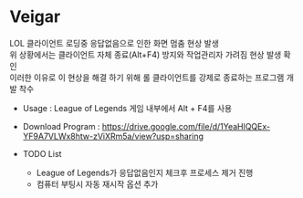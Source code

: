 # Veigar
LOL 클라이언트 로딩중 응답없음으로 인한 화면 멈춤 현상 발생  
위 상황에서는 클라이언트 자체 종료(Alt+F4) 방지와 작업관리자 가려짐 현상 발생 확인  
이러한 이유로 이 현상을 해결 하기 위해 롤 클라이언트를 강제로 종료하는 프로그램 개발 착수  
  
  
- Usage : League of Legends 게임 내부에서 Alt + F4를 사용
  
  
- Download Program : https://drive.google.com/file/d/1YeaHlQQEx-YF9A7VLWx8htw-zViXRm5a/view?usp=sharing
  
  
- TODO List
  - League of Legends가 응답없음인지 체크후 프로세스 제거 진행
  - 컴퓨터 부팅시 자동 재시작 옵션 추가
